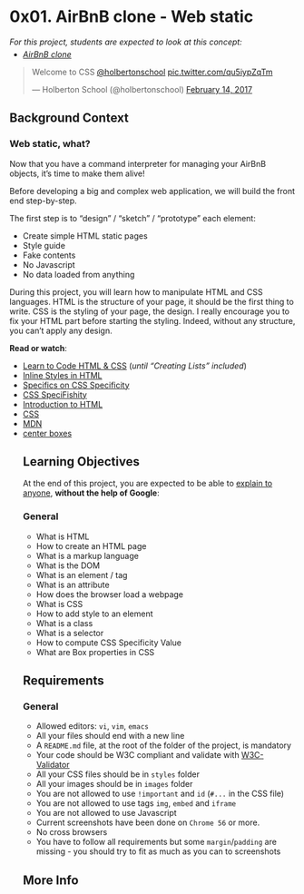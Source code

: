 <h1 class="gap">0x01. AirBnB clone - Web static</h1>
  <p style="margin-bottom: 0"><em>For this project, students are expected to look at this concept:</em></p>
      <ul style="margin-top: 5px">
          <li>
            <em><a href="/concepts/74">AirBnB clone</a></em>
          </li>
      </ul>
    </div>

  <article id="description" class="gap formatted-content">
    <blockquote class="twitter-tweet" data-lang="en"><p lang="en" dir="ltr">Welcome to CSS <a href="https://twitter.com/holbertonschool">@holbertonschool</a> <a href="https://t.co/qu5iypZqTm">pic.twitter.com/qu5iypZqTm</a></p>&mdash; Holberton School (@holbertonschool) <a href="https://twitter.com/holbertonschool/status/831650456464093185">February 14, 2017</a></blockquote>


<h2>Background Context</h2>

<h3>Web static, what?</h3>

<p>Now that you have a command interpreter for managing your AirBnB objects, it&rsquo;s time to make them alive!</p>

<p>Before developing a big and complex web application, we will build the front end step-by-step. </p>

<p>The first step is to &ldquo;design&rdquo; / &ldquo;sketch&rdquo; / &ldquo;prototype&rdquo; each element:</p>

<ul>
<li>Create simple HTML static pages</li>
<li>Style guide</li>
<li>Fake contents</li>
<li>No Javascript</li>
<li>No data loaded from anything</li>
</ul>
<p>During this project, you will learn how to manipulate HTML and CSS languages. HTML is the structure of your page, it should be the first thing to write. CSS is the styling of your page, the design. I really encourage you to fix your HTML part before starting the styling. Indeed, without any structure, you can&rsquo;t apply any design.</p>

<p><strong>Read or watch</strong>:</p>
<ul>
<li><a href="https://learn.shayhowe.com/html-css/" title="Learn to Code HTML &amp; CSS" target="_blank">Learn to Code HTML &amp; CSS</a> (<em>until &ldquo;Creating Lists&rdquo; included</em>)</li>
<li><a href="https://www.codecademy.com/articles/html-inline-styles" title="Inline Styles in HTML" target="_blank">Inline Styles in HTML</a> </li>
<li><a href="https://css-tricks.com/specifics-on-css-specificity/" title="Specifics on CSS Specificity" target="_blank">Specifics on CSS Specificity</a> </li>
<li><a href="http://www.standardista.com/wp-content/uploads/2012/01/specificity3.pdf" title="CSS SpeciFishity" target="_blank">CSS SpeciFishity</a> </li>
<li><a href="https://developer.mozilla.org/en-US/docs/Learn/HTML/Introduction_to_HTML" title="Introduction to HTML" target="_blank">Introduction to HTML</a> </li>
<li><a href="https://developer.mozilla.org/en-US/docs/Learn/CSS" title="CSS" target="_blank">CSS</a> </li>
<li><a href="https://developer.mozilla.org/en-US/" title="MDN" target="_blank">MDN</a> </li>
<li><a href="https://css-tricks.com/centering-css-complete-guide/" title="center boxes" target="_blank">center boxes</a> </li>

<h2>Learning Objectives</h2>

<p>At the end of this project, you are expected to be able to <a href="/rltoken/6aV6gP7KYRKAQTLeIXVwEg" title="explain to anyone" target="_blank">explain to anyone</a>, <strong>without the help of Google</strong>:</p>

<h3>General</h3>

<ul>
<li>What is HTML</li>
<li>How to create an HTML page</li>
<li>What is a markup language</li>
<li>What is the DOM</li>
<li>What is an element / tag</li>
<li>What is an attribute</li>
<li>How does the browser load a webpage</li>
<li>What is CSS</li>
<li>How to add style to an element</li>
<li>What is a class</li>
<li>What is a selector</li>
<li>How to compute CSS Specificity Value</li>
<li>What are Box properties in CSS</li>
</ul>

<h2>Requirements</h2>

<h3>General</h3>

<ul>
<li>Allowed editors: <code>vi</code>, <code>vim</code>, <code>emacs</code></li>
<li>All your files should end with a new line</li>
<li>A <code>README.md</code> file, at the root of the folder of the project, is mandatory</li>
<li>Your code should be W3C compliant and validate with <a href="/rltoken/4dtXqWSyIeSCFVqQ9Eo6NA" title="W3C-Validator" target="_blank">W3C-Validator</a></li>
<li>All your CSS files should be in <code>styles</code> folder</li>
<li>All your images should be in <code>images</code> folder</li>
<li>You are not allowed to use <code>!important</code> and <code>id</code> (<code>#...</code> in the CSS file)</li>
<li>You are not allowed to use tags <code>img</code>, <code>embed</code> and <code>iframe</code></li>
<li>You are not allowed to use Javascript</li>
<li>Current screenshots have been done on <code>Chrome 56</code> or more. </li>
<li>No cross browsers </li>
<li>You have to follow all requirements but some <code>margin</code>/<code>padding</code> are missing - you should try to fit as much as you can to screenshots</li>
</ul>

<h2>More Info</h2>

<p><img src="https://s3.amazonaws.com/intranet-projects-files/concepts/74/hbnb_step1.png" alt="" style="" /></p>
